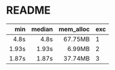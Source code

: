 
# README

|   min | median | mem\_alloc | exc |
| ----: | -----: | ---------: | :-- |
|  4.8s |   4.8s |    67.75MB | 1   |
| 1.93s |  1.93s |     6.99MB | 2   |
| 1.87s |  1.87s |    37.74MB | 3   |
